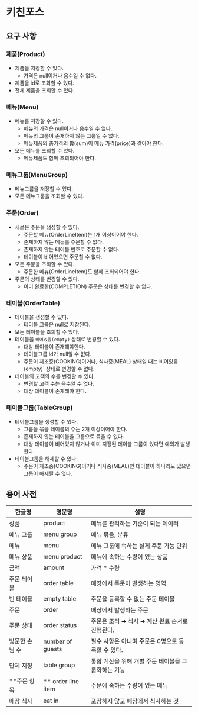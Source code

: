 # 키친포스

## 요구 사항

### 제품(Product)

- 제품을 저장할 수 있다.
    - 가격은 null이거나 음수일 수 없다.
- 제품을 id로 조회할 수 있다.
- 전체 제품을 조회할 수 있다.

### 메뉴(Menu)

- 메뉴를 저장할 수 있다.
    - 메뉴의 가격은 null이거나 음수일 수 없다.
    - 메뉴의 그룹이 존재하지 않는 그룹일 수 없다.
    - 메뉴제품의 총가격의 합(sum)이 메뉴 가격(price)과 같아야 한다.
- 모든 메뉴를 조회할 수 있다.
    - 메뉴제품도 함께 조회되어야 한다.

### 메뉴그룹(MenuGroup)

- 메뉴그룹을 저장할 수 있다.
- 모든 메뉴그룹을 조회할 수 있다.

### 주문(Order)

- 새로운 주문을 생성할 수 있다.
    - 주문할 메뉴(OrderLineItem)는 1개 이상이어야 한다.
    - 존재하지 않는 메뉴를 주문할 수 없다.
    - 존재하지 않는 테이블 번호로 주문할 수 없다.
    - 테이블이 비어있으면 주문할 수 없다.
- 모든 주문을 조회할 수 있다.
    - 주문한 메뉴(OrderLineItem)도 함께 조회되어야 한다.
- 주문의 상태를 변경할 수 있다.
    - 이미 완료한(COMPLETION) 주문은 상태를 변경할 수 없다.

### 테이블(OrderTable)

- 테이블을 생성할 수 있다.
    - 테이블 그룹은 null로 저장된다.
- 모든 테이블을 조회할 수 있다.
- 테이블을 `비어있음(empty)` 상태로 변경할 수 있다.
    - 대상 테이블이 존재해야한다.
    - 테이블그룹 id가 null일 수 없다.
    - 주문이 제조중(COOKING)이거나, 식사중(MEAL) 상태일 때는 비어있음(empty)` 상태로 변경할 수 없다.
- 테이블의 고객의 수를 변경할 수 있다.
    - 변경할 고객 수는 음수일 수 없다.
    - 대상 테이블이 존재해야 한다.

### 테이블그룹(TableGroup)

- 테이블그룹을 생성할 수 있다.
    - 그룹을 묶을 테이블의 수는 2개 이상이어야 한다.
    - 존재하지 않는 테이블을 그룹으로 묶을 수 없다.
    - 대상 테이블이 비어있지 않거나 이미 지정된 테이블 그룹이 있다면 예외가 발생한다.
- 테이블그룹을 해제할 수 있다.
    - 주문이 제조중(COOKING)이거나 식사중(MEAL)인 테이블이 하나라도 있으면 그룹이 해제될 수 없다.

## 용어 사전

| 한글명 | 영문명 | 설명 |
| --- | --- | --- |
| 상품 | product | 메뉴를 관리하는 기준이 되는 데이터 |
| 메뉴 그룹 | menu group | 메뉴 묶음, 분류 |
| 메뉴 | menu | 메뉴 그룹에 속하는 실제 주문 가능 단위 |
| 메뉴 상품 | menu product | 메뉴에 속하는 수량이 있는 상품 |
| 금액 | amount | 가격 * 수량 |
| 주문 테이블 | order table | 매장에서 주문이 발생하는 영역 |
| 빈 테이블 | empty table | 주문을 등록할 수 없는 주문 테이블 |
| 주문 | order | 매장에서 발생하는 주문 |
| 주문 상태 | order status | 주문은 조리 ➜ 식사 ➜ 계산 완료 순서로 진행된다. |
| 방문한 손님 수 | number of guests | 필수 사항은 아니며 주문은 0명으로 등록할 수 있다. |
| 단체 지정 | table group | 통합 계산을 위해 개별 주문 테이블을 그룹화하는 기능 |
| **주문 항목 |** order line item | 주문에 속하는 수량이 있는 메뉴 |
| 매장 식사 | eat in | 포장하지 않고 매장에서 식사하는 것 |
